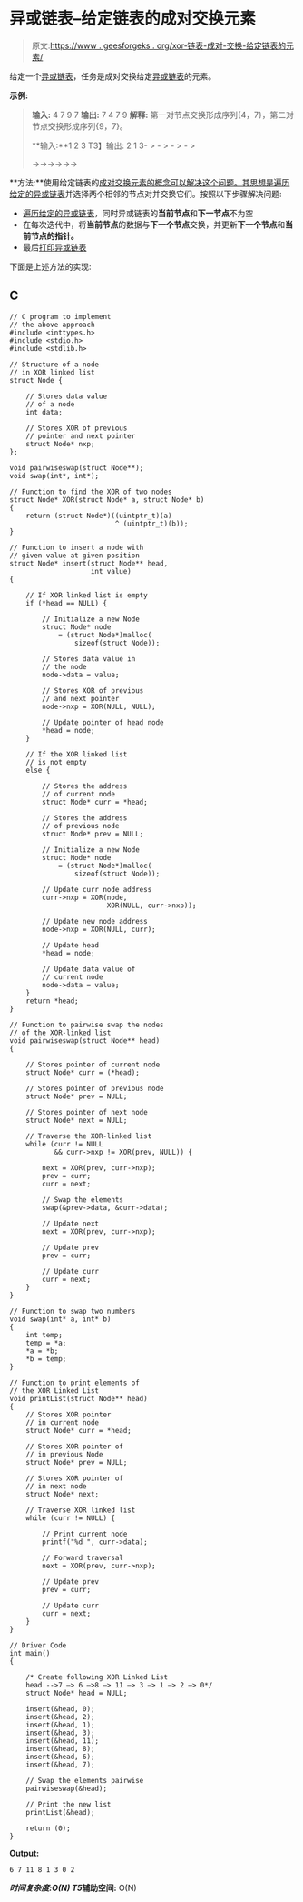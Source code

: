 # 异或链表–给定链表的成对交换元素

> 原文:[https://www . geesforgeks . org/xor-链表-成对-交换-给定链表的元素/](https://www.geeksforgeeks.org/xor-linked-list-pairwise-swap-elements-of-a-given-linked-list/)

给定一个[异或链表](https://www.geeksforgeeks.org/xor-linked-list-a-memory-efficient-doubly-linked-list-set-1/)，任务是成对交换给定[异或链表](https://www.geeksforgeeks.org/xor-linked-list-a-memory-efficient-doubly-linked-list-set-1/)的元素。

**示例:**

> **输入:** 4 7 9 7
> **输出:** 7 4 7 9
> **解释:**
> 第一对节点交换形成序列{4，7}，第二对节点交换形成序列{9，7}。
> 
> **输入:**1 2 3
> T3】输出: 2 1 3- > - > - > - >
> 
> ->->->->->->

**方法:**使用给定链表的[成对交换元素的概念可以解决这个问题。其思想是](https://www.geeksforgeeks.org/pairwise-swap-elements-of-a-given-linked-list/)[遍历给定的异或链表](https://www.geeksforgeeks.org/xor-linked-list-a-memory-efficient-doubly-linked-list-set-2/)并选择两个相邻的节点对并交换它们。按照以下步骤解决问题:

*   [遍历给定的异或链表](https://www.geeksforgeeks.org/xor-linked-list-a-memory-efficient-doubly-linked-list-set-2/)，同时异或链表的**当前节点**和**下一节点**不为空
*   在每次迭代中，将**当前节点**的数据与**下一个节点**交换，并更新**下一个节点**和**当前节点的指针。**
*   最后[打印异或链表](https://www.geeksforgeeks.org/xor-linked-list-a-memory-efficient-doubly-linked-list-set-2/)

下面是上述方法的实现:

## C

```
// C program to implement
// the above approach
#include <inttypes.h>
#include <stdio.h>
#include <stdlib.h>

// Structure of a node
// in XOR linked list
struct Node {

    // Stores data value
    // of a node
    int data;

    // Stores XOR of previous
    // pointer and next pointer
    struct Node* nxp;
};

void pairwiseswap(struct Node**);
void swap(int*, int*);

// Function to find the XOR of two nodes
struct Node* XOR(struct Node* a, struct Node* b)
{
    return (struct Node*)((uintptr_t)(a)
                          ^ (uintptr_t)(b));
}

// Function to insert a node with
// given value at given position
struct Node* insert(struct Node** head,
                    int value)
{

    // If XOR linked list is empty
    if (*head == NULL) {

        // Initialize a new Node
        struct Node* node
            = (struct Node*)malloc(
                sizeof(struct Node));

        // Stores data value in
        // the node
        node->data = value;

        // Stores XOR of previous
        // and next pointer
        node->nxp = XOR(NULL, NULL);

        // Update pointer of head node
        *head = node;
    }

    // If the XOR linked list
    // is not empty
    else {

        // Stores the address
        // of current node
        struct Node* curr = *head;

        // Stores the address
        // of previous node
        struct Node* prev = NULL;

        // Initialize a new Node
        struct Node* node
            = (struct Node*)malloc(
                sizeof(struct Node));

        // Update curr node address
        curr->nxp = XOR(node,
                        XOR(NULL, curr->nxp));

        // Update new node address
        node->nxp = XOR(NULL, curr);

        // Update head
        *head = node;

        // Update data value of
        // current node
        node->data = value;
    }
    return *head;
}

// Function to pairwise swap the nodes
// of the XOR-linked list
void pairwiseswap(struct Node** head)
{

    // Stores pointer of current node
    struct Node* curr = (*head);

    // Stores pointer of previous node
    struct Node* prev = NULL;

    // Stores pointer of next node
    struct Node* next = NULL;

    // Traverse the XOR-linked list
    while (curr != NULL
           && curr->nxp != XOR(prev, NULL)) {

        next = XOR(prev, curr->nxp);
        prev = curr;
        curr = next;

        // Swap the elements
        swap(&prev->data, &curr->data);

        // Update next
        next = XOR(prev, curr->nxp);

        // Update prev
        prev = curr;

        // Update curr
        curr = next;
    }
}

// Function to swap two numbers
void swap(int* a, int* b)
{
    int temp;
    temp = *a;
    *a = *b;
    *b = temp;
}

// Function to print elements of
// the XOR Linked List
void printList(struct Node** head)
{
    // Stores XOR pointer
    // in current node
    struct Node* curr = *head;

    // Stores XOR pointer of
    // in previous Node
    struct Node* prev = NULL;

    // Stores XOR pointer of
    // in next node
    struct Node* next;

    // Traverse XOR linked list
    while (curr != NULL) {

        // Print current node
        printf("%d ", curr->data);

        // Forward traversal
        next = XOR(prev, curr->nxp);

        // Update prev
        prev = curr;

        // Update curr
        curr = next;
    }
}

// Driver Code
int main()
{

    /* Create following XOR Linked List
    head -->7 –> 6 –>8 –> 11 –> 3 –> 1 –> 2 –> 0*/
    struct Node* head = NULL;

    insert(&head, 0);
    insert(&head, 2);
    insert(&head, 1);
    insert(&head, 3);
    insert(&head, 11);
    insert(&head, 8);
    insert(&head, 6);
    insert(&head, 7);

    // Swap the elements pairwise
    pairwiseswap(&head);

    // Print the new list
    printList(&head);

    return (0);
}
```

**Output:**

```
6 7 11 8 1 3 0 2

```

***时间复杂度:**O(N)*
T5**辅助空间:** O(N)